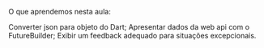 O que aprendemos nesta aula:

Converter json para objeto do Dart;
Apresentar dados da web api com o FutureBuilder;
Exibir um feedback adequado para situações excepcionais.